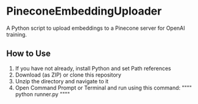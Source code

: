 # PineconeEmbeddingUploader
A Python script to upload embeddings to a Pinecone server for OpenAI training.
## How to Use
1. If you have not already, install Python and set Path references
2. Download (as ZIP) or clone this repository
3. Unzip the directory and navigate to it
4. Open Command Prompt or Terminal and run using this command:
    """"
    python runner.py
    """"